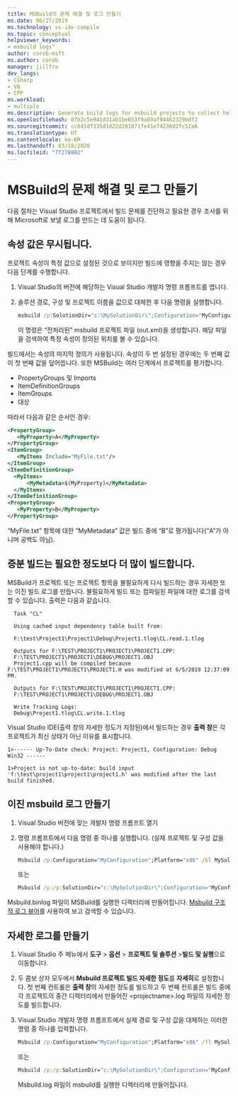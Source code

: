 ```yaml
---
title: MSBuild의 문제 해결 및 로그 만들기
ms.date: 06/27/2019
ms.technology: vs-ide-compile
ms.topic: conceptual
helpviewer_keywords:
- msbuild logs"
author: corob-msft
ms.author: corob
manager: jillfra
dev_langs:
- CSharp
- VB
- CPP
ms.workload:
- multiple
ms.description: Generate build logs for msbuild projects to collect helpful information when troubleshooting issues.
ms.openlocfilehash: 07b2c5e941d31ab1be853f9a89af94462329bdf2
ms.sourcegitcommit: cc841df335d1d22d281871fe41e74238d2fc52a6
ms.translationtype: HT
ms.contentlocale: ko-KR
ms.lasthandoff: 03/18/2020
ms.locfileid: "77278802"
---
```

# <a name="troubleshoot-and-create-logs-for-msbuild-problems"></a>MSBuild의 문제 해결 및 로그 만들기

다음 절차는 Visual Studio 프로젝트에서 빌드 문제를 진단하고 필요한 경우 조사를 위해 Microsoft로 보낼 로그를 만드는 데 도움이 됩니다.

## <a name="a-property-value-is-ignored"></a>속성 값은 무시됩니다.

프로젝트 속성이 특정 값으로 설정된 것으로 보이지만 빌드에 영향을 주지는 않는 경우 다음 단계를 수행합니다.

1. Visual Studio의 버전에 해당하는 Visual Studio 개발자 명령 프롬프트를 엽니다.
1. 솔루션 경로, 구성 및 프로젝트 이름을 값으로 대체한 후 다음 명령을 실행합니다.

    ```cmd
    msbuild /p:SolutionDir="c:\MySolutionDir\";Configuration="MyConfiguration";Platform="Win32" /pp:out.xml MyProject.vcxproj
    ```

    이 명령은 “전처리된” msbuild 프로젝트 파일 (out.xml)을 생성합니다. 해당 파일을 검색하여 특정 속성이 정의된 위치를 볼 수 있습니다.

빌드에서는 속성의 마지막 정의가 사용됩니다. 속성이 두 번 설정된 경우에는 두 번째 값이 첫 번째 값을 덮어씁니다. 또한 MSBuild는 여러 단계에서 프로젝트를 평가합니다.

- PropertyGroups 및 Imports
- ItemDefinitionGroups
- ItemGroups
- 대상

따라서 다음과 같은 순서인 경우:

```xml
<PropertyGroup>
   <MyProperty>A</MyProperty>
</PropertyGroup>
<ItemGroup>
   <MyItems Include="MyFile.txt"/>
</ItemGroup>
<ItemDefinitionGroup>
  <MyItems>
      <MyMetadata>$(MyProperty)</MyMetadata>
  </MyItems>
</ItemDefinitionGroup>
<PropertyGroup>
   <MyProperty>B</MyProperty>
</PropertyGroup>
```

“MyFile.txt” 항목에 대한 “MyMetadata” 값은 빌드 중에 “B”로 평가됩니다(“A”가 아니며 공백도 아님).

## <a name="incremental-build-is-building-more-than-it-should"></a>증분 빌드는 필요한 정도보다 더 많이 빌드합니다.

MSBuild가 프로젝트 또는 프로젝트 항목을 불필요하게 다시 빌드하는 경우 자세한 또는 이진 빌드 로그를 만듭니다. 불필요하게 빌드 또는 컴파일된 파일에 대한 로그를 검색할 수 있습니다. 출력은 다음과 같습니다.

```output
  Task "CL"

  Using cached input dependency table built from:

  F:\test\Project1\Project1\Debug\Project1.tlog\CL.read.1.tlog

  Outputs for F:\TEST\PROJECT1\PROJECT1\PROJECT1.CPP:
  F:\TEST\PROJECT1\PROJECT1\DEBUG\PROJECT1.OBJ
  Project1.cpp will be compiled because F:\TEST\PROJECT1\PROJECT1\PROJECT1.H was modified at 6/5/2019 12:37:09 PM.

  Outputs for F:\TEST\PROJECT1\PROJECT1\PROJECT1.CPP:
  F:\TEST\PROJECT1\PROJECT1\DEBUG\PROJECT1.OBJ

  Write Tracking Logs:
  Debug\Project1.tlog\CL.write.1.tlog
```

Visual Studio IDE(출력 창의 자세한 정도가 지정된)에서 빌드하는 경우 **출력 창**은 각 프로젝트가 최신 상태가 아닌 이유를 표시합니다.

```output
1>------ Up-To-Date check: Project: Project1, Configuration: Debug Win32 ------

1>Project is not up-to-date: build input 'f:\test\project1\project1\project1.h' was modified after the last build finished.
```

## <a name="create-a-binary-msbuild-log"></a>이진 msbuild 로그 만들기

1. Visual Studio 버전에 맞는 개발자 명령 프롬프트 열기
1. 명령 프롬프트에서 다음 명령 중 하나를 실행합니다. (실제 프로젝트 및 구성 값을 사용해야 합니다.)

    ```cmd
    Msbuild /p:Configuration="MyConfiguration";Platform="x86" /bl MySolution.sln
    ```

    또는

    ```cmd
    Msbuild /p:/p:SolutionDir="c:\MySolutionDir\";Configuration="MyConfiguration";Platform="Win32" /bl MyProject.vcxproj
    ```

Msbuild.binlog 파일이 MSBuild를 실행한 디렉터리에 만들어집니다. [Msbuild 구조적 로그 뷰어](http://www.msbuildlog.com/)를 사용하여 보고 검색할 수 있습니다.

## <a name="create-a-detailed-log"></a>자세한 로그를 만들기

1. Visual Studio 주 메뉴에서 **도구** > **옵션** > **프로젝트 및 솔루션** >**빌드 및 실행**으로 이동합니다.
1. 두 콤보 상자 모두에서 **Msbuild 프로젝트 빌드 자세한 정도**를 **자세히**로 설정합니다. 첫 번째 컨트롤은 **출력 창**의 자세한 정도를 빌드하고 두 번째 컨트롤은 빌드 중에 각 프로젝트의 중간 디렉터리에서 만들어진 \<projectname\>.log 파일의 자세한 정도를 빌드합니다.
2. Visual Studio 개발자 명령 프롬프트에서 실제 경로 및 구성 값을 대체하는 이러한 명령 중 하나를 입력합니다.

    ```cmd
    Msbuild /p:Configuration="MyConfiguration";Platform="x86" /fl MySolution.sln
    ```

    또는

    ```cmd
    Msbuild /p:/p:SolutionDir="c:\MySolutionDir\";Configuration="MyConfiguration";Platform="Win32" /fl MyProject.vcxproj
    ```

    Msbuild.log 파일이 msbuild를 실행한 디렉터리에 만들어집니다.
